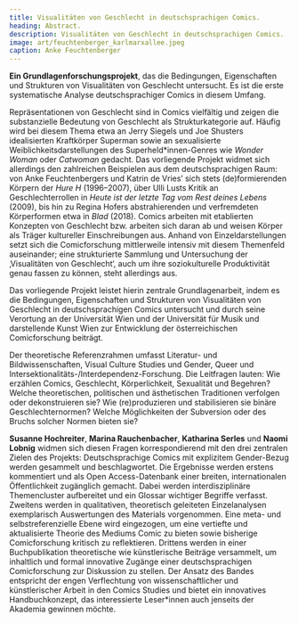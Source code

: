 ```yaml
---
title: Visualitäten von Geschlecht in deutschsprachigen Comics.
heading: Abstract.
description: Visualitäten von Geschlecht in deutschsprachigen Comics.
image: art/feuchtenberger_karlmarxallee.jpeg
caption: Anke Feuchtenberger
---
```


**Ein Grundlagenforschungsprojekt**, das die Bedingungen, Eigenschaften und Strukturen von Visualitäten von Geschlecht untersucht.
Es ist die erste systematische Analyse deutschsprachiger Comics in diesem Umfang.

<!--more-->

Repräsentationen von Geschlecht sind in Comics vielfältig und zeigen die substanzielle Bedeutung von Geschlecht als Strukturkategorie auf. Häufig wird bei diesem Thema etwa an Jerry Siegels und Joe Shusters idealisierten Kraftkörper Superman sowie an sexualisierte Weiblichkeitsdarstellungen des Superheld\*innen-Genres wie _Wonder Woman_ oder _Catwoman_ gedacht. Das vorliegende Projekt widmet sich allerdings den zahlreichen Beispielen aus dem deutschsprachigen Raum: von Anke Feuchtenbergers und Katrin de Vries’ sich stets (de)formierenden Körpern der _Hure H_ (1996–2007), über Ulli Lusts Kritik an Geschlechterrollen in *Heute ist der letzte Tag vom Rest deines Lebens* (2009), bis hin zu Regina Hofers abstrahierenden und verfremdeten Körperformen etwa in *Blad* (2018). Comics arbeiten mit etablierten Konzepten von Geschlecht bzw. arbeiten sich daran ab und weisen Körper als Träger kultureller Einschreibungen aus. Anhand von Einzeldarstellungen setzt sich die Comicforschung mittlerweile intensiv mit diesem Themenfeld auseinander; eine strukturierte Sammlung und Untersuchung der ‚Visualitäten von Geschlecht‘, auch um ihre soziokulturelle Produktivität genau fassen zu können, steht allerdings aus.

Das vorliegende Projekt leistet hierin zentrale Grundlagenarbeit, indem es die Bedingungen, Eigenschaften und Strukturen von Visualitäten von Geschlecht in deutschsprachigen Comics untersucht und durch seine Verortung an der Universität Wien und der Universität für Musik und darstellende Kunst Wien zur Entwicklung der österreichischen Comicforschung beiträgt. 

Der theoretische Referenzrahmen umfasst Literatur- und Bildwissenschaften, Visual Culture Studies und Gender, Queer und Intersektionalitäts-/Interdependenz-Forschung. Die Leitfragen lauten: Wie erzählen Comics, Geschlecht, Körperlichkeit, Sexualität und Begehren? Welche theoretischen, politischen und ästhetischen Traditionen verfolgen oder dekonstruieren sie? Wie (re)produzieren und stabilisieren sie binäre Geschlechternormen? Welche Möglichkeiten der Subversion oder des Bruchs solcher Normen bieten sie? 

**Susanne Hochreiter**, **Marina Rauchenbacher**, **Katharina Serles** und **Naomi Lobnig** widmen sich diesen Fragen korrespondierend mit den drei zentralen Zielen des Projekts: Deutschsprachige Comics mit explizitem Gender-Bezug werden gesammelt und beschlagwortet. Die Ergebnisse werden erstens kommentiert und als Open Access-Datenbank einer breiten, internationalen Öffentlichkeit zugänglich gemacht. Dabei werden interdisziplinäre Themencluster aufbereitet und ein Glossar wichtiger Begriffe verfasst. Zweitens werden in qualitativen, theoretisch geleiteten Einzelanalysen exemplarisch Auswertungen des Materials vorgenommen. Eine meta- und selbstreferenzielle Ebene wird eingezogen, um eine vertiefte und aktualisierte Theorie des Mediums Comic zu bieten sowie bisherige Comicforschung kritisch zu reflektieren. Drittens werden in einer Buchpublikation theoretische wie künstlerische Beiträge versammelt, um inhaltlich und formal innovative Zugänge einer deutschsprachigen Comicforschung zur Diskussion zu stellen. Der Ansatz des Bandes entspricht der engen Verflechtung von wissenschaftlicher und künstlerischer Arbeit in den Comics Studies und bietet ein innovatives Handbuchkonzept, das interessierte Leser*innen auch jenseits der Akademia gewinnen möchte. 

